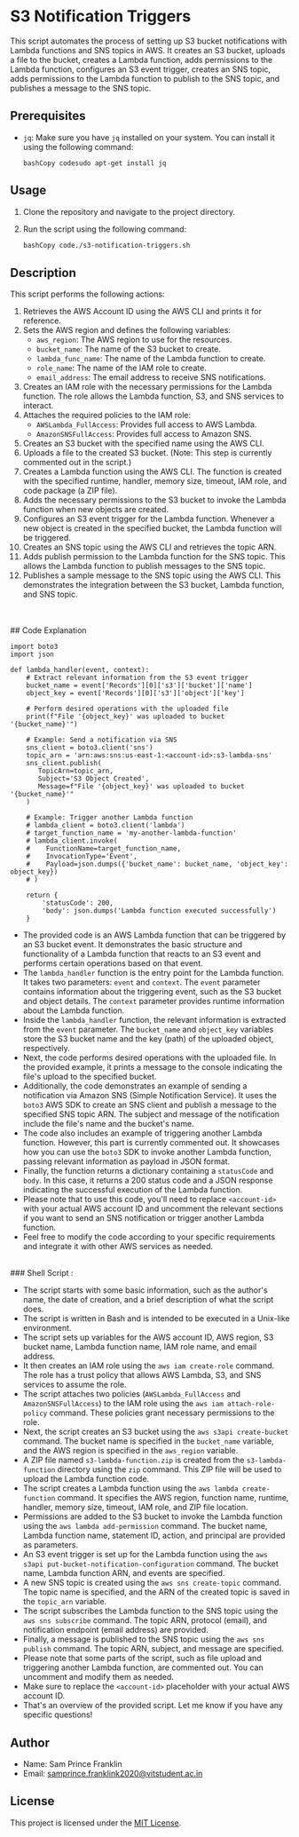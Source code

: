# S3 Notification Triggers

This script automates the process of setting up S3 bucket notifications with Lambda functions and SNS topics in AWS. It creates an S3 bucket, uploads a file to the bucket, creates a Lambda function, adds permissions to the Lambda function, configures an S3 event trigger, creates an SNS topic, adds permissions to the Lambda function to publish to the SNS topic, and publishes a message to the SNS topic.

## Prerequisites

* `jq`: Make sure you have `jq` installed on your system. You can install it using the following command:

    ```
    bashCopy codesudo apt-get install jq
    ```

## Usage

1. Clone the repository and navigate to the project directory.
2. Run the script using the following command:

    ```bash
    bashCopy code./s3-notification-triggers.sh
    ```

## Description

This script performs the following actions:

1. Retrieves the AWS Account ID using the AWS CLI and prints it for reference.
2. Sets the AWS region and defines the following variables:
    * `aws_region`: The AWS region to use for the resources.
    * `bucket_name`: The name of the S3 bucket to create.
    * `lambda_func_name`: The name of the Lambda function to create.
    * `role_name`: The name of the IAM role to create.
    * `email_address`: The email address to receive SNS notifications.
3. Creates an IAM role with the necessary permissions for the Lambda function. The role allows the Lambda function, S3, and SNS services to interact.
4. Attaches the required policies to the IAM role:
    * `AWSLambda_FullAccess`: Provides full access to AWS Lambda.
    * `AmazonSNSFullAccess`: Provides full access to Amazon SNS.
5. Creates an S3 bucket with the specified name using the AWS CLI.
6. Uploads a file to the created S3 bucket. (Note: This step is currently commented out in the script.)
7. Creates a Lambda function using the AWS CLI. The function is created with the specified runtime, handler, memory size, timeout, IAM role, and code package (a ZIP file).
8. Adds the necessary permissions to the S3 bucket to invoke the Lambda function when new objects are created.
9. Configures an S3 event trigger for the Lambda function. Whenever a new object is created in the specified bucket, the Lambda function will be triggered.
10. Creates an SNS topic using the AWS CLI and retrieves the topic ARN.
11. Adds publish permission to the Lambda function for the SNS topic. This allows the Lambda function to publish messages to the SNS topic.
12. Publishes a sample message to the SNS topic using the AWS CLI. This demonstrates the integration between the S3 bucket, Lambda function, and SNS topic.


<br>
<br>
## Code Explanation

```
import boto3
import json

def lambda_handler(event, context):
    # Extract relevant information from the S3 event trigger
    bucket_name = event['Records'][0]['s3']['bucket']['name']
    object_key = event['Records'][0]['s3']['object']['key']

    # Perform desired operations with the uploaded file
    print(f"File '{object_key}' was uploaded to bucket '{bucket_name}'")

    # Example: Send a notification via SNS
    sns_client = boto3.client('sns')
    topic_arn = 'arn:aws:sns:us-east-1:<account-id>:s3-lambda-sns'
    sns_client.publish(
       TopicArn=topic_arn,
       Subject='S3 Object Created',
       Message=f"File '{object_key}' was uploaded to bucket '{bucket_name}'"
    )

    # Example: Trigger another Lambda function
    # lambda_client = boto3.client('lambda')
    # target_function_name = 'my-another-lambda-function'
    # lambda_client.invoke(
    #    FunctionName=target_function_name,
    #    InvocationType='Event',
    #    Payload=json.dumps({'bucket_name': bucket_name, 'object_key': object_key})
    # )

    return {
        'statusCode': 200,
        'body': json.dumps('Lambda function executed successfully')
    }
```

* The provided code is an AWS Lambda function that can be triggered by an S3 bucket event. It demonstrates the basic structure and functionality of a Lambda function that reacts to an S3 event and performs certain operations based on that event.
* The `lambda_handler` function is the entry point for the Lambda function. It takes two parameters: `event` and `context`. The `event` parameter contains information about the triggering event, such as the S3 bucket and object details. The `context` parameter provides runtime information about the Lambda function.
* Inside the `lambda_handler` function, the relevant information is extracted from the `event` parameter. The `bucket_name` and `object_key` variables store the S3 bucket name and the key (path) of the uploaded object, respectively.
* Next, the code performs desired operations with the uploaded file. In the provided example, it prints a message to the console indicating the file's upload to the specified bucket.
* Additionally, the code demonstrates an example of sending a notification via Amazon SNS (Simple Notification Service). It uses the `boto3` AWS SDK to create an SNS client and publish a message to the specified SNS topic ARN. The subject and message of the notification include the file's name and the bucket's name.
* The code also includes an example of triggering another Lambda function. However, this part is currently commented out. It showcases how you can use the `boto3` SDK to invoke another Lambda function, passing relevant information as payload in JSON format.
* Finally, the function returns a dictionary containing a `statusCode` and `body`. In this case, it returns a 200 status code and a JSON response indicating the successful execution of the Lambda function.
* Please note that to use this code, you'll need to replace `<account-id>` with your actual AWS account ID and uncomment the relevant sections if you want to send an SNS notification or trigger another Lambda function.
* Feel free to modify the code according to your specific requirements and integrate it with other AWS services as needed.


<br>
### Shell Script :


* The script starts with some basic information, such as the author's name, the date of creation, and a brief description of what the script does.
* The script is written in Bash and is intended to be executed in a Unix-like environment.
* The script sets up variables for the AWS account ID, AWS region, S3 bucket name, Lambda function name, IAM role name, and email address.
* It then creates an IAM role using the `aws iam create-role` command. The role has a trust policy that allows AWS Lambda, S3, and SNS services to assume the role.
* The script attaches two policies (`AWSLambda_FullAccess` and `AmazonSNSFullAccess`) to the IAM role using the `aws iam attach-role-policy` command. These policies grant necessary permissions to the role.
* Next, the script creates an S3 bucket using the `aws s3api create-bucket` command. The bucket name is specified in the `bucket_name` variable, and the AWS region is specified in the `aws_region` variable.
* A ZIP file named `s3-lambda-function.zip` is created from the `s3-lambda-function` directory using the `zip` command. This ZIP file will be used to upload the Lambda function code.
* The script creates a Lambda function using the `aws lambda create-function` command. It specifies the AWS region, function name, runtime, handler, memory size, timeout, IAM role, and ZIP file location.
* Permissions are added to the S3 bucket to invoke the Lambda function using the `aws lambda add-permission` command. The bucket name, Lambda function name, statement ID, action, and principal are provided as parameters.
* An S3 event trigger is set up for the Lambda function using the `aws s3api put-bucket-notification-configuration` command. The bucket name, Lambda function ARN, and events are specified.
* A new SNS topic is created using the `aws sns create-topic` command. The topic name is specified, and the ARN of the created topic is saved in the `topic_arn` variable.
* The script subscribes the Lambda function to the SNS topic using the `aws sns subscribe` command. The topic ARN, protocol (email), and notification endpoint (email address) are provided.
* Finally, a message is published to the SNS topic using the `aws sns publish` command. The topic ARN, subject, and message are specified.
* Please note that some parts of the script, such as file upload and triggering another Lambda function, are commented out. You can uncomment and modify them as needed.
* Make sure to replace the `<account-id>` placeholder with your actual AWS account ID.
* That's an overview of the provided script. Let me know if you have any specific questions!

## Author

* Name: Sam Prince Franklin
* Email: [samprince.franklink2020@vitstudent.ac.in](mailto:samprince.franklink2020@vitstudent.ac.in)

## License

This project is licensed under the [MIT License](https://chat.openai.com/LICENSE).

